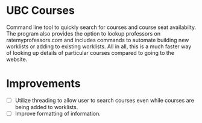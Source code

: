 # UBC Courses
Command line tool to quickly search for courses and course seat availabilty. The program also provides the option to lookup professors on ratemyprofessors.com and includes commands to automate building new worklists or adding to existing worklists. All in all, this is a much faster way of looking up details of particular courses compared to going to the website.

# Improvements
- [ ] Utilize threading to allow user to search courses even while courses are being added to worklists.
- [ ] Improve formatting of information.
